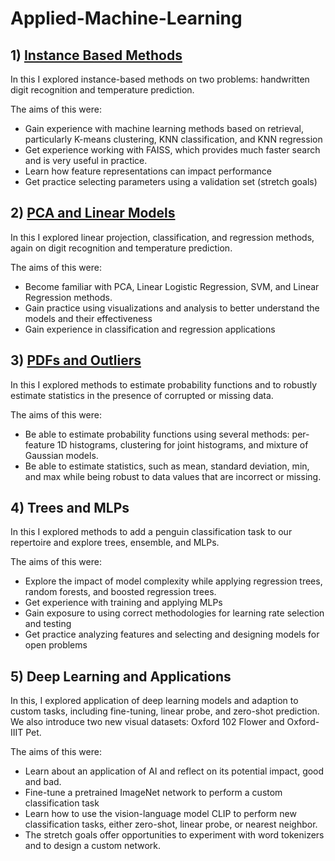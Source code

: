 # Applied-Machine-Learning
## 1) [Instance Based Methods](https://github.com/karanpandyaa/Applied-Machine-Learning/blob/main/Instance_based_methods.pdf)

In this  I explored instance-based methods on two problems: handwritten digit recognition and temperature prediction. 

The aims of this were:

- Gain experience with machine learning methods based on retrieval, particularly K-means clustering, KNN classification, and KNN regression
- Get experience working with FAISS, which provides much faster search and is very useful in practice. 
- Learn how feature representations can impact performance
- Get practice selecting parameters using a validation set (stretch goals)

## 2)  [PCA and Linear Models](https://github.com/karanpandyaa/Applied-Machine-Learning/blob/main/PCA%20and%20Linear%20Models.pdf)

In this I explored linear projection, classification, and regression methods, again on digit recognition and temperature prediction. 

The aims of this were:
- Become familiar with PCA, Linear Logistic Regression, SVM, and Linear Regression methods. 
- Gain practice using visualizations and analysis to better understand the models and their effectiveness
- Gain experience in classification and regression applications

## 3) [PDFs and Outliers](https://github.com/karanpandyaa/Applied-Machine-Learning/blob/main/PDFs%20and%20Outliers.pdf)

In this I explored methods to estimate probability functions and to robustly estimate statistics in the presence of corrupted or missing data.

The aims of this were:
- Be able to estimate probability functions using several methods: per-feature 1D histograms, clustering for joint histograms, and mixture of Gaussian models.
- Be able to estimate statistics, such as mean, standard deviation, min, and max while being robust to data values that are incorrect or missing.

## 4) Trees and MLPs

In this I explored methods to add a penguin classification task to our repertoire and explore trees, ensemble, and MLPs. 

The aims of this were:
- Explore the impact of model complexity while applying regression trees, random forests, and boosted regression trees. 
- Get experience with training and applying MLPs
- Gain exposure to using correct methodologies for learning rate selection and testing
- Get practice analyzing features and selecting and designing models for open problems
 
## 5) Deep Learning and Applications

In this, I explored application of deep learning models and adaption to custom tasks, including fine-tuning, linear probe, and zero-shot prediction.  We also introduce two new visual datasets: Oxford 102 Flower and Oxford-IIIT Pet.

The aims of this were:
- Learn about an application of AI and reflect on its potential impact, good and bad. 
- Fine-tune a pretrained ImageNet network to perform a custom classification task
- Learn how to use the vision-language model CLIP to perform new classification tasks, either zero-shot, linear probe, or nearest neighbor. 
- The stretch goals offer opportunities to experiment with word tokenizers and to design a custom network.




